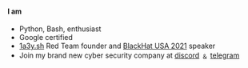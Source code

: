 #### I am 
- Python, Bash, enthusiast
- Google certified
- [1a3y.sh](https://1a3y.sh) Red Team founder and [BlackHat USA 2021](https://www.blackhat.com/us-21/arsenal/schedule/presenters.html#kirill-zhdanov-42516) speaker
- Join my brand new cyber security company at [discord](https://discord.gg/fR2QVrWBTq) ﹠ [telegram](https://t.me/+uS3OiUtJLShjYzM6)

<!--
**storenth/storenth** is a ✨ _special_ ✨ repository because its `README.md` (this file) appears on your GitHub profile.

Here are some ideas to get you started:

- 🔭 I’m currently working on ...
- 🌱 I’m currently learning ...
- 👯 I’m looking to collaborate on ...
- 🤔 I’m looking for help with ...
- 💬 Ask me about ...
- 📫 How to reach me: ...
- 😄 Pronouns: ...
- ⚡ Fun fact: ...
-->
